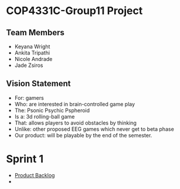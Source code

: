 # COP4331C-Group11 Project

## Team Members

- Keyana Wright
- Ankita Tripathi
- Nicole Andrade
- Jade Zsiros

## Vision Statement
- For: gamers
- Who: are interested in brain-controlled game play
- The: Psonic Psychic Pspheroid
- Is a: 3d rolling-ball game 
- That: allows players to avoid obstacles by thinking
- Unlike: other proposed EEG games which never get to beta phase 
- Our product: will be playable by the end of the semester.


# Sprint 1

- [Product Backlog ](https://github.com/poop4331c/Group11/blob/master/Sprint1/project_backlog.md)
-

